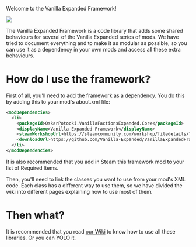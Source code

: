 Welcome to the Vanilla Expanded Framework!

![](https://i.imgur.com/bVf30tE.jpg)

The Vanilla Expanded Framework is a code library that adds some shared behaviours for several of the Vanilla Expanded series of mods. We have tried to document everything and to make it as modular as possible, so you can use it as a dependency in your own mods and access all these extra behaviours.

# How do I use the framework?

First of all, you'll need to add the framework as a dependency. You do this by adding this to your mod's about.xml file:

```xml
<modDependencies>
  <li>
    <packageId>OskarPotocki.VanillaFactionsExpanded.Core</packageId>
    <displayName>Vanilla Expanded Framework</displayName>
    <steamWorkshopUrl>https://steamcommunity.com/workshop/filedetails/?id=2023507013</steamWorkshopUrl>
    <downloadUrl>https://github.com/Vanilla-Expanded/VanillaExpandedFramework</downloadUrl>
  </li>
</modDependencies>
```

It is also recommended that you add in Steam this framework mod to your list of Required Items.

Then, you'll need to link the classes you want to use from your mod's XML code. Each class has a different way to use them, so we have divided the wiki into different pages explaining how to use most of them.

# Then what?
   
It is recommended that you read [our Wiki](https://github.com/AndroidQuazar/VanillaExpandedFramework/wiki) to know how to use all these libraries. Or you can YOLO it.
